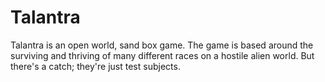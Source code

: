 # Talantra
Talantra is an open world, sand box game. The game is based around the surviving and thriving of many different races on a hostile alien world. But there's a catch; they're just test subjects.
